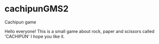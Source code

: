 # cachipunGMS2
Cachipun game

Hello everyone! This is a small game about rock, paper and scissors called 'CACHIPÚN' I hope you like it.
